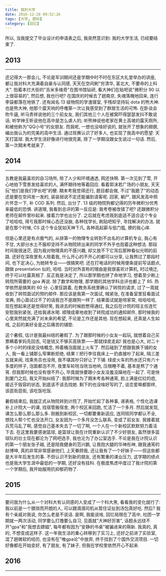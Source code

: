 ```yaml
---
title: 我的大学
date: 2016-12-28 09:52:26
tags: [大学, 肥科]
category: [回忆]
---
```


所以, 当我提交了毕业设计的申请表之后, 我突然意识到: 我的大学生活, 已经要结束了.

<!--more-->

## 2013
---
还记得大一那会儿, 不论是军训期间还是学期中时不时在东区大礼堂举办的讲座, 都让我对科大充满着自豪与认同感, 天天在空间刷"穷清华, 富北大, 不要命的上科大". 抱着本烂大街的"吉米多维奇"在图书馆钻研, 看大神们在贴吧说"微积分 90 以上很容易的", 然后想, 我也行吧? 在国庆的时候去了趟南京, 失魂落魄地回来, 连行李袋都落在地铁了. 还有闻名 13 级物院的学渣寝室, 手残却坚持玩 dota 的熊大神. 也是熊大神, 他那个震天响的呼噜第一次让我感受到了群居生活的可怖. 在卧谈会吹牛逼, 听马贵祥说他的三个前女友, 我们其他三个人在被窝吓得瑟瑟发抖不敢说话; 听学神王昕说他在高中是怎么虐人的; 听熊神说他老家在黄土高坡的露天厕所, 和被他称为"QQ小号"的女朋友. 而我呢, 一想也没啥好说的, 就张开了想象的翅膀, 编出我认为的完美的高中生活. 通过班赛认识了好多人, 也实现了我高中的愿望: 天天打篮球. 我大学生活好像进行地很完美, 除了一学期没跟女生说过一句话. 然后, 第一次期末考就来了.

## 2014
---
五教是我最喜欢的自习场所, 除了人少和环境通透, 网还快啊. 第一次见到了雪, 开心地拍下雪景发给喜欢的人, 满怀期待地等着回应. 看着郭沫若广场的小朋友, 天天玩"他们是我们学长吧"的梗. 期末考我觉得还行, 题目都会做, 不过"我跪了"的动态还是要在空间发一发的, 装装弱说不定还能骗到请客呢. 回家, 躺尸, 跟风发高中照片怀念一下, 补 COD 系列. 然后, 出分了. 13 级的物院狗都记得的历年微积分优秀率最低的恐惧. 讲道理, 我看到总评的第一反应是: 我考卷被改错了吧? 还跟微积分老师在邮件里吵起来. 接着力学也出分了. 之后就在考虑我到底适不适合这个专业了哈哈哈, 得亏我那时候心态还没崩, 各种找学长, 刷贴吧知乎, 寻找解决的办法. 就是在那个时候, CS 这个专业犹如天神下凡, 各种高起薪与低门槛, 撩的我心痒.

但是心里还是有点傲气的, 从排第一的物理专业转到不出名的计算机专业, 我心有不甘, 大部分水土不服却坚持不从物院转出来的同学不外乎也抱着这种想法. 那段时间我很迷茫, 因为我对物理真的不感兴趣, 却又放不下它背后那种看似光明的前路. 还好在深夜里有人陪着我, 什么开心的不开心的都可以分享, 让我熬过了那段时间, 也下定决心, 为她转专业——很搞笑吧. 还在打电话的时候用便条提前写话题点, 跟做 presentation 似的, 哈哈. 当时对外宣称的理由是我很喜欢计算机, 时过境迁, 终于可以吐露真相了. 反正我是决定了, 所以那学期也拼了命地学习, 想着至少刷上转院所需要的 gpa 再说. 除了数学和物理, 那学期的其他学科总评也都上了 85. 热学依然是搞笑的 60 分. 心里狂跳着, 在教务系统里确认了转院的请求, 过了一周就收到了转院面试的预约邮件. 那应该是我第一次面试, 贼紧张, 在准备室里狂看面试宝典, 担心面试过不了的话我岂不是跟狗一样了. 结果面试就是唠家常, 哈哈哈哈, 现在想起来还是觉得好笑, 我进去的时候脸憋得通红, 我之后在计院的班主任连忙安慰我别紧张, 还给我递水喝. 顺理成章地收到了转院成功的通知邮件, 那时候我的心里突然就充满了对未来的希望, 不论是工作还是其他. 现在想起来, 还真是人生如戏, 之前的美好全是之后痛苦的铺垫.

这个暑假, 估计是我最纠结的暑假了. 为了跟那时候的小女友一起玩, 就想着自己买票瞒着爹妈先回去, 可是钱又不够买高铁票——那就绿皮走起! 我也是心大, 对二十多个小时的绿皮没啥概念, 拎着桶泡面就上火车了. 然后碰到了想跟我换下铺的女人, 我一看上铺那么窄果断拒绝, 结果丫把行李往我床上一扔直接吵了起来, 隔三差五就来闹, 找乘务员也没用, 我不堪其吵只好让了下铺. 绿皮火车的热水还只有六十多度的样子, 泡面都泡不开, 夜里车轮咣当咣当地响, 压根睡不着, 基本是熬了个通宵. 但我那时候也没有很不开心, 毕竟就快要跟小女友没羞没躁地在一起了. 可是快到厦门之后, 我又开始纠结了: 我那时候为了期末考各种通宵, 脸上满是红红的痘, 接近于毁容的状态, 到底该不该去找她. 剩下的也没啥好写的了, 谈恋爱嘛都那样, 该逛街逛街, 该吃饭吃饭.

暑假结束后, 我就正式从物院转到计院了, 开始忙起了各种事, 递表格, 个性化选课补上计院大一的课, 找宿管搬宿舍, 两个校区来回跑, 忙活了一个多月. 然后就发现, 课怎么那么那么那么多. 刚搬到新校区, 一切都要重新适应, 连同班同学都认不全, 想找人帮个忙也没法开口, 女友因为一个多月没怎么联系, 变成了前女友. 我接着就兵荒马乱了啊, 感觉自己基本失去了一切了啊, 一个人在一个新校区默默努力着活下去. 在这里我要感谢篮球, 是篮球让我在计院重新认识了不少好朋友, 虽然很多篮球队的壮士现在都沦为了网吧选手, 我也沦为了办公室选手. 不论是我在计院认识的第一个朋友张子越, 还是陪我健身的范兴鹏, 让我抱大腿的华神彤神, 跟我通宵的赵博坤, 真的非常非常感谢他们, 上天眷顾我, 还让我有了一个好妹子——但这些都是大半年后发生的事. 不但认识不到新的朋友, 还有繁重的课业压力, 这学期的绩点也是我大学生涯中最低的一学期, 还好没有挂科. 在极度焦虑中度过了我计院的第一个学期后, 我开始服用抗抑郁药物了.

## 2015
---
要问我为什么从一个对科大有认同感的人变成了一个科大黑, 看看我的变化就行了: 我以前是一个猥琐而开朗的人, 可以跟滴滴司机从暂住证扯到汤包真好吃. 然后? 我有个亲戚对我说, 你怎么老是不说话. 是啊, 我能说啥, 回忆局限在了高中, 社团一学期就一两次活动, 同学要么打撸要么自习, 见面就"大神好厉害", 话题永远绕不开"gpa"和"我想去嫖娼", 每年都有因为"安静的书桌"被骗进来的萌新. 我真的, 真的, 不想变成这样子. 这一年我生活的重心转移到了实习上, 还好之前进了实验室, 混了趟微软的经历, 也没有在"唯gpa论"中放弃, 终于找到了个国外交流项目. 一切好像都在开始变好, 有了朋友, 有了妹子, 但我在学校里依然开心不起来. 

## 2016
---
